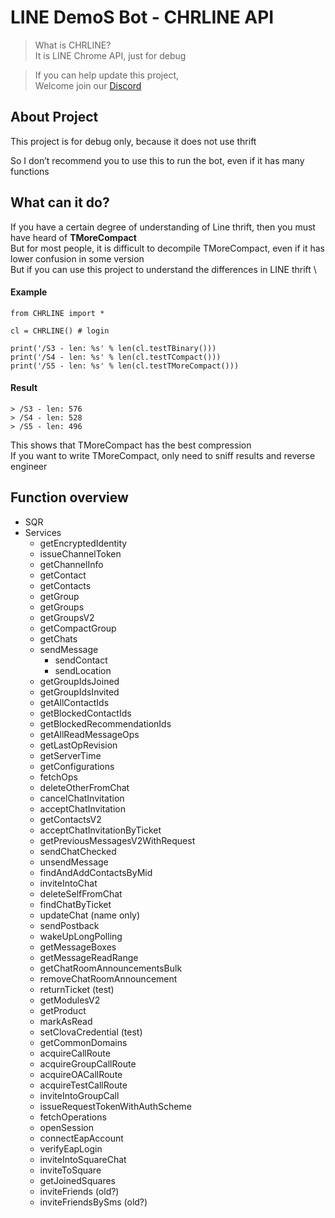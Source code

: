 # LINE DemoS Bot - CHRLINE API

>What is CHRLINE?\
>It is LINE Chrome API, just for debug

>If you can help update this project, \
Welcome join our [Discord](https://discord.gg/vQrMbjA)

## About Project
This project is for debug only, because it does not use thrift

So I don’t recommend you to use this to run the bot, even if it has many functions

## What can it do?
If you have a certain degree of understanding of Line thrift, then you must have heard of **TMoreCompact** \
But for most people, it is difficult to decompile TMoreCompact, even if it has lower confusion in some version \
But if you can use this project to understand the differences in LINE thrift
\
####  Example
```
from CHRLINE import *

cl = CHRLINE() # login

print('/S3 - len: %s' % len(cl.testTBinary()))
print('/S4 - len: %s' % len(cl.testTCompact()))
print('/S5 - len: %s' % len(cl.testTMoreCompact()))
```
####  Result
```
> /S3 - len: 576
> /S4 - len: 528
> /S5 - len: 496
```
This shows that TMoreCompact has the best compression\
If you want to write TMoreCompact, only need to sniff results and reverse engineer


## Function overview
- SQR 
- Services
    - getEncryptedIdentity
    - issueChannelToken
    - getChannelInfo
    - getContact
    - getContacts
    - getGroup
    - getGroups
    - getGroupsV2
    - getCompactGroup
    - getChats
    - sendMessage
        - sendContact
        - sendLocation
    - getGroupIdsJoined
    - getGroupIdsInvited
    - getAllContactIds
    - getBlockedContactIds
    - getBlockedRecommendationIds
    - getAllReadMessageOps
    - getLastOpRevision
    - getServerTime
    - getConfigurations
    - fetchOps
    - deleteOtherFromChat
    - cancelChatInvitation
    - acceptChatInvitation
    - getContactsV2
    - acceptChatInvitationByTicket
    - getPreviousMessagesV2WithRequest
    - sendChatChecked
    - unsendMessage
    - findAndAddContactsByMid
    - inviteIntoChat
    - deleteSelfFromChat
    - findChatByTicket
    - updateChat (name only)
    - sendPostback
    - wakeUpLongPolling
    - getMessageBoxes
    - getMessageReadRange
    - getChatRoomAnnouncementsBulk
    - removeChatRoomAnnouncement
    - returnTicket (test)
    - getModulesV2
    - getProduct
    - markAsRead
    - setClovaCredential (test)
    - getCommonDomains
    - acquireCallRoute
    - acquireGroupCallRoute
    - acquireOACallRoute
    - acquireTestCallRoute
    - inviteIntoGroupCall
    - issueRequestTokenWithAuthScheme
    - fetchOperations
    - openSession
    - connectEapAccount
    - verifyEapLogin
    - inviteIntoSquareChat
    - inviteToSquare
    - getJoinedSquares
    - inviteFriends (old?)
    - inviteFriendsBySms (old?)

